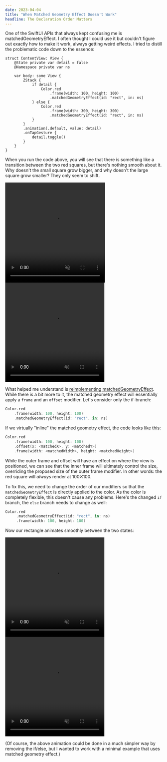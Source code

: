 ```yaml
---
date: 2023-04-04
title: "When Matched Geometry Effect Doesn't Work"
headline: The Declaration Order Matters
---
```


One of the SwiftUI APIs that always kept confusing me is matchedGeometryEffect. I often thought I could use it but couldn't figure out exactly how to make it work, always getting weird effects. I tried to distill the problematic code down to the essence:

```
struct ContentView: View {
    @State private var detail = false
    @Namespace private var ns

    var body: some View {
        ZStack {
            if detail {
                Color.red
                    .frame(width: 100, height: 100)
                    .matchedGeometryEffect(id: "rect", in: ns)
            } else {
                Color.red
                    .frame(width: 300, height: 300)
                    .matchedGeometryEffect(id: "rect", in: ns)
            }
        }
        .animation(.default, value: detail)
        .onTapGesture {
            detail.toggle()
        }
    }
}
```

When you run the code above, you will see that there is something like a transition between the two red squares, but there's nothing smooth about it. Why doesn't the small square grow bigger, and why doesn't the large square grow smaller? They only seem to shift.

<video class="light-video" width="320" height="320" autoplay playsinline muted loop>
   <source src="/movies/mge-light.mp4" type="video/mp4">
  Your browser does not support the video tag.
</video>
<video class="dark-video" width="318" height="318" autoplay playsinline muted loop>
   <source src="/movies/mge-dark.mp4" type="video/mp4">
  Your browser does not support the video tag.
</video>

What helped me understand is [reimplementing matchedGeometryEffect](https://talk.objc.io/episodes/S01E260-matched-geometry-effect-part-3). While there is a bit more to it, the matched geometry effect will essentially apply a `frame` and an `offset` modifier. Let's consider only the if-branch:

```swift
Color.red
    .frame(width: 100, height: 100)
    .matchedGeometryEffect(id: "rect", in: ns)
```

If we virtually "inline" the matched geometry effect, the code looks like this:

```swift
Color.red
    .frame(width: 100, height: 100)
    .offset(x: <matchedX>, y: <matchedY>)
    .frame(width: <matchedWidth>, height: <matchedHeight>)
```

While the outer frame and offset will have an effect on where the view is positioned, we can see that the inner frame will ultimately control the size, overriding the proposed size of the outer frame modifier. In other words: the red square will *always* render at 100⨉100.

To fix this, we need to change the order of our modifiers so that the `matchedGeometryEffect` is directly applied to the color. As the color is completely flexible, this doesn't cause any problems. Here's the changed `if` branch, the `else` branch needs to change as well:

```swift
Color.red
     .matchedGeometryEffect(id: "rect", in: ns)
     .frame(width: 100, height: 100)
```

Now our rectangle animates smoothly between the two states:

<video class="light-video" width="318" height="318" autoplay playsinline muted loop>
   <source src="/movies/mge-fixed-light.mp4" type="video/mp4">
  Your browser does not support the video tag.
</video>
<video class="dark-video" width="318" height="318" autoplay playsinline muted loop>
   <source src="/movies/mge-fixed-dark.mp4" type="video/mp4">
  Your browser does not support the video tag.
</video>

(Of course, the above animation could be done in a much simpler way by removing the if/else, but I wanted to work with a minimal example that uses matched geometry effect.)
